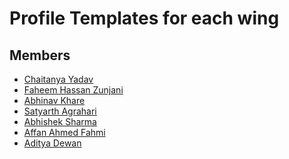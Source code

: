 Profile Templates for each wing
=========================================

Members
--------------------------

 * [Chaitanya Yadav](https://github.com/BelieveC)
 * [Faheem Hassan Zunjani](https://github.com/faheemzunjani)
 * [Abhinav Khare](https://github.com/CosmicCoder96)
 * [Satyarth Agrahari](https://github.com/satylogin)
 * [Abhishek Sharma](https://github.com/littlewonder)
 * [Affan Ahmed Fahmi](https://github.com/anonymous-ME)
 * [Aditya Dewan](https://github.com/dewana-dewan)
